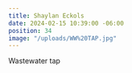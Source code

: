 ```yaml
---
title: Shaylan Eckols
date: 2024-02-15 10:39:00 -06:00
position: 34
image: "/uploads/WW%20TAP.jpg"
---
```


Wastewater tap